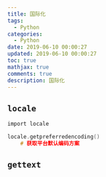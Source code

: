 ```yaml
---
title: 国际化
tags:
  - Python
categories:
  - Python
date: 2019-06-10 00:00:27
updated: 2019-06-10 00:00:27
toc: true
mathjax: true
comments: true
description: 国际化
---
```


##	`locale`

```c
import locale

locale.getpreferredencoding()
	# 获取平台默认编码方案
```

##	`gettext`


